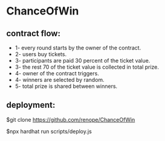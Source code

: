 # ChanceOfWin

## contract flow:

   * 1- every round starts by the owner of the contract.
   * 2- users buy tickets.
   * 3- participants are paid 30 percent of the ticket value.
   * 3- the rest 70 of the ticket value is collected in total prize.
   * 4- owner of the contract triggers.
   * 4- winners are selected by random.
   * 5- total prize is shared between winners.
 
## deployment:    
$git clone https://github.com/renope/ChanceOfWin

$npx hardhat run scripts/deploy.js

